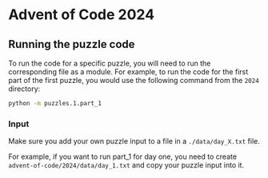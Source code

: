# Advent of Code 2024

## Running the puzzle code

To run the code for a specific puzzle, you will need to run the corresponding file as a module. For example, to run the code for the first part of the first puzzle, you would use the following command from the `2024` directory:
```bash
python -m puzzles.1.part_1
```

### Input
Make sure you add your own puzzle input to a file in a `./data/day_X.txt` file.

For example, if you want to run part_1 for day one, you need to create `advent-of-code/2024/data/day_1.txt` and copy your puzzle input into it.
